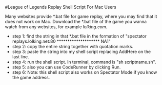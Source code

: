 #League of Legends Replay Shell Script For Mac Users

Many websites provide \*.bat file for game replay, where you may find that it does not work on Mac. Download the \*.bat file of the game you wanna watch from any websites, for example *lolking.com*.        

+ step 1: find the string in that \*.bat file in the formation of "spectator replays.lolking.net:80 ******************** NA1"
+ step 2: copy the entire string together with quotation marks.
+ step 3: paste the string into my shell script replacing AddHere on the last line.
+ step 4: run the shell script. In terminal, command is "sh scriptname.sh".
+ step 5: also you can use CodeRunner by clicking Run.
+ step 6: Note: this shell script also works on Spectator Mode if you know the game address.




